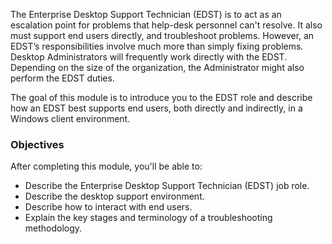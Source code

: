 The Enterprise Desktop Support Technician (EDST) is to act as an escalation point for problems that help-desk personnel can't resolve. It also must support end users directly, and troubleshoot problems. However, an EDST’s responsibilities involve much more than simply fixing problems. Desktop Administrators will frequently work directly with the EDST. Depending on the size of the organization, the Administrator might also perform the EDST duties.

The goal of this module is to introduce you to the EDST role and describe how an EDST best supports end users, both directly and indirectly, in a Windows client environment.

### Objectives

After completing this module, you'll be able to:

 -  Describe the Enterprise Desktop Support Technician (EDST) job role.
 -  Describe the desktop support environment.
 -  Describe how to interact with end users.
 -  Explain the key stages and terminology of a troubleshooting methodology.
